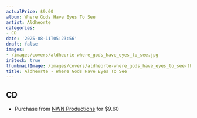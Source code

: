 ```yaml
---
actualPrice: $9.60
album: Where Gods Have Eyes To See
artist: Aldheorte
categories:
- CD
date: '2025-08-11T05:23:56'
draft: false
images:
- /images/covers/aldheorte-where_gods_have_eyes_to_see.jpg
inStock: true
thumbnailImage: /images/covers/aldheorte-where_gods_have_eyes_to_see-thumb.jpg
title: Aldheorte - Where Gods Have Eyes To See
---
```


## CD
* Purchase from [NWN Productions](http://shop.nwnprod.com/index.php?route=product/product&path=93&product_id=59580&sort=pd.name&order=ASC) for $9.60
